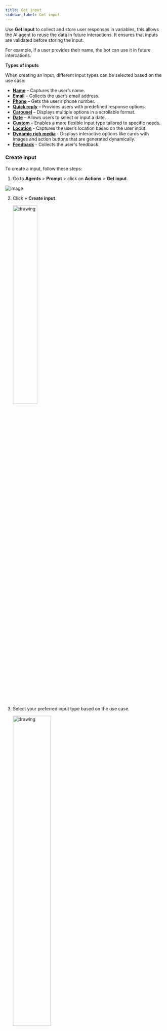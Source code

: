 ```yaml
---
title: Get input
sidebar_label: Get input  
---
```


Use **Get input** to collect and store user responses in variables, this allows the AI agent to reuse the data in future interactions. It ensures that inputs are validated before storing the input.

For example, if a user provides their name, the bot can use it in future intercations.

**Types of inputs**

When creating an input, different input types can be selected based on the use case:

* **[Name](#get-name-input)** – Captures the user’s name.
* **[Email](#email)** – Collects the user’s email address.
* **[Phone](#phone)** – Gets the user’s phone number.
* **[Quick reply](#add-quick-reply-buttons-to-the-ai-agent)** – Provides users with predefined response options.
* **[Carousel](#carousel)** – Displays multiple options in a scrollable format.
* **[Date](#date)** – Allows users to select or input a date.
* **[Custom](#custom)** – Enables a more flexible input type tailored to specific needs.
* **[Location](#location)** - Captures the user’s location based on the user input.
* **[Dynamic rich media](#dynamic-rich-media)** - Displays interactive options like cards with images and action buttons that are generated dynamically.
* **[Feedback](#get-feedback-input)** - Collects the user's feedback.

### Create input

To create a input, follow these steps:

1. Go to **Agents** > **Prompt** > click on **Actions** > **Get input**.

  ![image](https://cdn.yellowmessenger.com/assets/yellow-docs/get-ipnut.png)

2. Click **+ Create input**.

    <img src="https://cdn.yellowmessenger.com/assets/yellow-docs/create-input1.png" alt="drawing" width="40%"/>


3. Select your preferred input type based on the use case.

    <img src="https://cdn.yellowmessenger.com/assets/yellow-docs/choose-inputtype.png" alt="drawing" width="50%"/>


### Get name input

Use **Get name input** to capture and store the user's name during a conversation. This input remains available throughout the session and can be reused by referencing the same input name in the other conversations.

The table below describes the fields available in the Get Name Input action:

Field name | Description
-----------|------------
Input Name (Mandatory) | Defines the name of the input field where the user’s response will be stored. In this case, the field is labeled as **Name**.
Data type | Default data type is displayed. In this case, it is a String, meaning it only accepts text values.
Description | Provide additional details or context about the input field. This helps define how the AI agent will use the captured input.
Validation | Enter the validation rules to ensure the user provides valid input.<br/> Examples: – Allow upto 50 characters.<br/>– Reject names containing numbers.
Others | Enable **Mark User Input as Optional** checkbox:<br/> * If checked, the user is not required to provide their name.<br/> * If unchecked, the bot will prompt the user until a valid name is provided.

![Get input name](/files/name-input.gif)

### Email

Use Get Email input to collect and store a user’s email address during a conversation.

The table below describes the fields available in the Get Email input action:

Field name | Description
-----------|------------
Input name (Mandatory)| Specifies the name of the variable where the user’s input will be stored.
Data type |	Default data type is displayed. For email input, it is set as String.
Description (Mandatory) | Provide context about the input field. Example: "Collect user email ID" to inform the AI agent about the purpose of this input.
Validation | Ensures the user input follows the correct format. The current validation rule requires the email to contain exactly one "@" symbol to be considered valid. Additional validation rules can be added.
Example of User Input |	Provide an example of a valid email address, such as "johndoe@gmail.com", to guide users in entering the correct format.
Others | Enable **Mark user input as optional** checkbox:<br/>*	If checked, users are not required to provide an email address.<br/>* If unchecked, the bot will prompt the user until they enter a valid email.

![Email input](/files/email_input.gif)


### Phone

Use the **Get Phone input** action to collect and store a user’s phone number during a conversation. The collected number is saved in a variable and can be used for tasks such as sending notifications, verifying the user’s identity, or linking to order details.

The table below describes the fields available in the Get Phone Input action:

Field name | Description
-----------|------------
Variable name (Mandatory) | Define the variable where the user’s phone number will be stored. Example: mobile_Number.
Data type | Specify the type of data expected from the user. For phone input, it is set as Number.
Description	| Allows the user to provide additional details about the purpose of collecting the phone number. This field helps define how the AI agent will use the input.
Examples of expected input | Provides sample responses to help users understand the expected input format. Example: +91 9876543210.
Validation | Ensures the user input follows the correct format. In this case, users must select a country code to ensure proper phone number formatting. Additional validation rules can be added if needed.
Always save number with country code | If this option is enabled, the system will store the phone number with a country code, even if the user does not provide it.
Mark user input as optional | If checked, the user is not required to provide their phone number. If unchecked, the bot will prompt the user until a valid phone number is provided.

![Phone input](/files/phone-input.gif)

### Add Quick reply buttons to the AI agent

Use quick replies to present users with tap-to-select response options. They simplify input, reduce typing effort, and keep conversations on track.



The table below describes the available configuration fields:

Field name | Description
-----------|------------
Input name | Specifies the name of the input field where the selected quick reply will be stored.
Data type | Default data type is displayed. For quick reply input, it is set as String.
Description | Provide additional context or instructions about the quick reply input.
Dynamic options | Toggle this option to generate quick reply choices dynamically using variables. 
Options | Click **+ Add** to create static quick reply choices for users. More options can be added as required.
Others | Enable **Allow users to type input manually** (Checkbox) to protect sensitive information by replacing the characters with symbols to maintain privacy.

Refer to the following GIF to see how the Quick reply input will work:

![Quick reply](/files/quickreply.gif)

### Carousel

Use a carousel to present multiple options as horizontally scrollable cards. Each card can contain an image, title, description, and one or more buttons for user actions.


The table below describes each field in the carousel configuration:

Field name | Description
-----------|------------
Input name | The variable name where the selected response from the carousel will be stored.
Data type |	Default data type is displayed. For carousel input, it is set as String.
Description	| Enter a brief explanation of the input's purpose to provide clarity on what information is being collected.
Dynamic response | Toggle this option to generate carousel options dynamically using variables instead of static data.
Cards |	The individual items displayed in the carousel, which can include images, text, and buttons.<br/> **Image**: Allows you to upload an image (less than 10MB) to display the visual representation of the carousel item.<br/> **Title**: The main heading for the carousel item, giving a quick overview of the option.<br/> **Description**: Additional details about the carousel item to provide context to users.<br/> **Buttons**: Click **+ Add** button to add interactive buttons for each carousel item, enabling actions such as selecting an option or opening a link.
Others | Enable **Allow users to type input manually** (Checkbox) to enable users to type a response instead of selecting a button in the card.
 <img src="https://cdn.yellowmessenger.com/assets/yellow-docs/staticcarousel.png" alt="drawing" width="60%"/>
 <br/>

 
### Date

Use the date input field to collect structured, date-specific responses from users. You can apply validation to ensure the input falls within a defined range or meets formatting requirements.


The table below describes each field in the date configuration:

Field name | Description
-----------|------------
Input name	| Enter the name where the user's selected date will be stored.
Data type |	Default data type is displayed. For date input, it is set as "Date".
Description | A brief explanation of the purpose of the date input field.
Validation | Ensures that the entered date meets specified constraints.<br/> **Range: Min. / Max:**	Allows setting a minimum and maximum date range to restrict user input within a valid timeframe.<br/> **Custom instructions**: Specifies the format in which the date should be entered or displayed (example, YYYY-MM-DD, MM/DD/YYYY).
Others | Enable **Mark user input as optional** to allow users to skip providing a date if they prefer not to share it.

![Date input](/files/dateinput.gif)

### Custom

Use a custom field to collect user input in a specific format, apply validation rules, and store the response in a variable for later use. This field is ideal for capturing data like order IDs, ZIP codes, or any other input requiring tailored validation.



The table below describes each field in the custom input configuration:

Field name | Description
-----------|------------
Input name | Enter the name of the custom variable where the user's input will be stored. This variable can be used in the conversation.
Data type |	Select the preferred data type based on the custom input such as String or Number.
Description | Enter a brief explanation of what the field is used for.
Example of user input | Provides a sample input to guide the user toward the correct format. For example: “CUST1234” for a customer ID.
Validation | Ensures that the user input follows specific rules or formats.<br/> **Add custom validation**: You can define specific rules that the user’s input must follow. This ensures that the AI agent collects accurate and correctly formatted data based on your business requirements.
Others | Use the **Mark user input as optional** checkbox to allow users to skip this question if they prefer not to provide the information.

![Custom input](/files/custominput.gif)

### Location

Use the **Get Location input** action to collect and store a user’s location during a conversation. The collected location is stored as an object variable and can be used for tasks such as coordinating delivery services, suggesting nearby options, or validating service availability based on the user’s area.

The table below describes the fields available in the Location action:

Field name | Description
-----------|------------
Variable name (Mandatory) | Define the variable where the user’s location will be stored. Example: user_Location.
Data type | Default data type is displayed. For quick reply input, it is set as Object.
Description	| Allows the user to provide additional details about the purpose of collecting the Location. Example: "Please share your current address for delivery".
Select allowed countries | Allows you to restrict the location input to specific country codes. Useful when services are limited to certain regions.
Add custom instruction | Optionally add more specific instructions or hints to guide the user in providing their location.
Mark user input as optional	| If this option is selected, the user is not required to provide their location. If unchecked, the agent will prompt the user until valid location data is shared.

  <img src="https://cdn.yellowmessenger.com/assets/yellow-docs/locationinoput.png" alt="drawing" width="60%"/>
  
-----  

### Dynamic rich media

Dynamic rich media is used to display interactive, visually rich options to users such as carousels or cards that are generated dynamically. These responses are fetched via APIs or from functions via workflow.

You can use Dynamic rich media when:

* You want to personalize the experience with updated, real-time data.
* The options are not static and need to change based on API responses.
* You want to display content in a more engaging and structured format, such as a carousel or card layout.

**Examples**:

It is useful in scenarios where user options need to be customized for example:

* Displaying a list of available resorts or hotels
* Showing product recommendations
* Listing support ticket summaries
* Offering multilingual responses based on user preferences

**Supported Dynamic rich media:**

* Quick replies
* WhatsApp List
* Cards
* File
* Image
* Video
* Whatsapp carousel


The table below describes the fields available in the Dynamic rich media action:

Field name | Description
-----------|------------
Input name (Mandatory) | Define the name of the input field where the user’s response will be stored. 
Data type | Default data type is displayed. In this case, it is a String, meaning it only accepts text values.
Description | Provide details of what this input is about.
Linked workflow | Select the workflow you created to fetch and format the data.

#### How to configure Dynamic rich media

To configure and display dynamic rich media in your AI agent conversation, follow these steps:

   
<!-- 2. Add an [API node](https://docs.yellow.ai/docs/platform_concepts/studio/api/add-api) to fetch images and store the response in a variable of type object.

    ![](https://cdn.yellowmessenger.com/assets/yellow-docs/getAPI-image.png)
    
3. Add a [Function node](https://docs.yellow.ai/docs/platform_concepts/studio/build/nodes/action-nodes-overview/function-node) to extract the image URL and name, and format them for display. Store the response in a variable.

     ![](https://cdn.yellowmessenger.com/assets/yellow-docs/image-function.png)
     
4. Add an **Output node**, select **Return a value**, and choose the variable where the response is stored.

    ![](https://cdn.yellowmessenger.com/assets/yellow-docs/format-image.png)
    
    
#### Step 2: Call Workflow in Prompt section

1. In prompt section, trigger the Workflow to fetch the images.

    ![](https://cdn.yellowmessenger.com/assets/yellow-docs/call-workflow-prompt.png)
    
#### Step 3: Use Dynamic rich media to display -->


1. Go to **Prompts** section  and click **Actions** > **Get input**.

    ![](https://cdn.yellowmessenger.com/assets/yellow-docs/create-input.png)
     
2. Select **Dynamic rich media** action.

    <img src="https://cdn.yellowmessenger.com/assets/yellow-docs/dynamic.png" alt="drawing" width="50%"/>

3. Define the following fields:

    i. **Input name**: Enter the Input name.

    ii. **Describe what this input is about:** Provide details of what this input is about.
    
    <img src="https://cdn.yellowmessenger.com/assets/yellow-docs/dynamic-resort-fetch.png" alt="drawing" width="50%"/>

4. Click **Configure**.  

   <img src="https://cdn.yellowmessenger.com/assets/yellow-docs/configure_workflow.png" alt="drawing" width="60%"/>

5.  Click **Insert**.   

    <img src="https://cdn.yellowmessenger.com/assets/yellow-docs/insert1.png" alt="drawing" width="50%"/>

6. Click **Save**.    
    
7. Click **Edit** icon of the **Get input action**.

   <img src="https://cdn.yellowmessenger.com/assets/yellow-docs/edit-dymanic-image.png" alt="drawing" width="70%"/>

8. Click **View details**.

    <img src="https://cdn.yellowmessenger.com/assets/yellow-docs/view-details.png" alt="drawing" width="50%"/>

9. Click **Define workflow** to configure the workflow output.

    <img src="https://cdn.yellowmessenger.com/assets/yellow-docs/define-workflow-1.png" alt="drawing" width="50%"/>

10. Add an **Output node**, select **Image**, and copy the sample variable format to display the dynamic image.  

    <img src="https://cdn.yellowmessenger.com/assets/yellow-docs/dynamic-image-format.png" alt="drawing" width="70%"/>

11. Click on the drop-down and select **+ Create new variable**.

    <img src="https://cdn.yellowmessenger.com/assets/yellow-docs/create-new-variable.png" alt="drawing" width="50%"/>

12. Enter the variable details:

      i. **Variable name**: Specify the variable name.<br/>
      ii. **Data type**: Select the data type as object.<br/>
      iii. **Default value**: Paste the copied sample format or enter the image URL to display the dynamic image.<br/>
      iv. Click **Add**.

     <img src="https://cdn.yellowmessenger.com/assets/yellow-docs/add-journey-variable.png" alt="drawing" width="60%"/>

13. Go to **Agent** > click **Preview** to test and display the dynamic image.

    ![](https://cdn.yellowmessenger.com/assets/yellow-docs/test-dynamic-image.png)    
<!--     
This how the image will be fetch and displayed in cards format:


   ![](https://cdn.yellowmessenger.com/assets/yellow-docs/cards-display.png)
         -->

-------

### Get Feedback input

Use **Get feedback input** to collect feedback from users during conversation. This action allows you to capture ratings using either a thumbs up and thumbs down, or star rating. The feedback data is stored in the [User feedback](https://docs.yellow.ai/docs/cookbooks/insights/eventdescriptions#user-feedback) table in the Data Explorer and will be available throughout the session.

:::note
The **Get feedback input** action is currently available only for the Chat Widget channel.
:::

The table below describes the fields available in the Get feedback input action:

Field name | Description
-----------|------------
**Input name** | Define the name of the input field where the user's feedback will be stored.
**Data type** | Default data type is Object, as the feedback includes structured data (rating and comments).
**Description** | Specify the question or context for which you want to collect feedback. **Example**: "How would you rate your chat experience?".
**Feedback type** | Choose the rating format: <br/>• **Thumbs Up & Down** – Allows users to express satisfaction or dissatisfaction. <br/>• **Stars** – Enables users to provide detailed feedback on a 5-star scale.
**Allow additional comments** | Enable this option to allow users provide extra comments or feedback along with their rating.
**Ask for specific feedback for the rating** | Enable this option to ask follow-up questions based on the rating. You can customize questions and provide predefined reply options to understand the reason behind the customer’s rating.


<img src="https://cdn.yellowmessenger.com/assets/yellow-docs/get-feedback.png" alt="drawing" width="60%"/>

#### How to configure Feedback input

To configure and display Feedback input in your AI agent conversation, follow these steps:

1. Go to **Prompts** section and click **Actions** > **Get input**.

    ![](https://cdn.yellowmessenger.com/assets/yellow-docs/create-input.png)
     
2. Select the **Feddback** action.

    <img src="https://cdn.yellowmessenger.com/assets/yellow-docs/sel-feedback.png" alt="drawing" width="50%"/>

3. In **Input name**, enter a unique name for the feedback input.
4. In **Description**, provide details about what feedback you want to collect from the user such as feedback on the conversation or service experience. **Example:** "How would you rate your chat experience?".
5. In **Select feedback type**, choose your preferred feedback form (type):
       1. **Thumbs Up & Down** – Allows users to give quick positive or negative feedback.
       2. **Stars** – Allows users to rate their experience on a scale (for example, 1 to 5 stars).
6. **Allow additional comments**: Enable this option to allow users to add extra comments or suggestions along with their rating.
7. **Ask for specific feedback for the rating**: Enable this option to collect **detailed feedback** from users based on their rating (positive or negative).  
You can customize both the **question** and **reply options** for each rating type.

   #### 1. **Thumbs up / Thumbs down**

    Choose whether to configure the question for a **positive** (👍) or **negative** (👎) rating. Each rating type can have its own **question** and **reply options**.

    | Field | Description | Example |
    |--------|--------------|----------|
    | **Question** | Follow-up question that appears after a user provides their rating. | "Tell us what you liked?" for positive feedback (👍) or "What went wrong?" for negative feedback (👎). |
   | **Reply options** | Predefined responses that users can select. You can add multiple options. | "Liked overall experience" or "Helpful agent". |
   | **➕ Add option** | Click **+** to add more reply options. | Add "Response not clear" or "Issue not resolved". |


   <img src="https://cdn.yellowmessenger.com/assets/yellow-docs/feedback1.png" alt="thumb feedback UI" width="60%"/>


   #### 2. Star Rating

   Displays a **rating scale** (for example, 1–5 stars).  
You can define different feedback questions for each rating level (example, **5 stars- positive**, **1–2 stars- needs improvement**).

   | Field | Description | Example |
   |--------|--------------|----------|
   | **Question** | The question asked based on the star rating provided. | "Tell us what you liked?"" or "What could be improved?"" |
   | **Reply options** | Predefined answers users can select after rating. | "Experience was good", "Quick response", or "Helpful support". |
   | **➕ Add option** | Click **+** to add more reply options. | Add "Response not clear" or "Issue not resolved". |

   <img src="https://cdn.yellowmessenger.com/assets/yellow-docs/start-rating.png" alt="star rating UI" width="60%"/>
      
8. Click **Save**.

9. Click **Preview** to test and display the feedback option.
    
    <img src="https://cdn.yellowmessenger.com/assets/yellow-docs/feedback-rating.png" alt="drawing" width="60%"/>

10. Navigate to **Data Explorer** > **User feedback** table to view the collected feedback.

    ![](https://cdn.yellowmessenger.com/assets/yellow-docs/userfeednac1.png)
    




      

   


  






